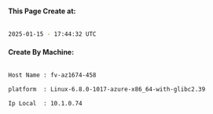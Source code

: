 
   
#### This Page Create at:

```bash

2025-01-15 - 17:44:32 UTC

```

#### Create By Machine:

```bash

Host Name : fv-az1674-458

platform  : Linux-6.8.0-1017-azure-x86_64-with-glibc2.39

Ip Local  : 10.1.0.74

```

